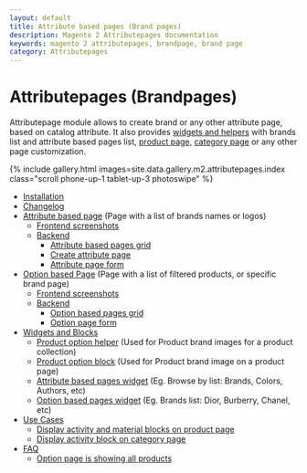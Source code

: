 ```yaml
---
layout: default
title: Attribute based pages (Brand pages)
description: Magento 2 Attributepages documentation
keywords: magento 2 attributepages, brandpage, brand page
category: Attributepages
---
```


# Attributepages (Brandpages)

Attributepage module allows to create brand or any other attribute page,
based on catalog attribute. It also provides [widgets and helpers](widgets-and-blocks)
with brands list and attribute based pages list, [product page][block_on_product_page],
[category page][block_on_category_page] or any other page customization.

{% include gallery.html images=site.data.gallery.m2.attributepages.index class="scroll phone-up-1 tablet-up-3 photoswipe" %}

 -  [Installation](installation/)
 -  [Changelog](changelog/)
 -  [Attribute based page](attribute-based-page/) (Page with a list of brands names or logos)
    - [Frontend screenshots](attribute-based-page/frontend/)
    - [Backend](attribute-based-page/backend/)
        - [Attribute based pages grid](attribute-based-page/backend/#attribute-based-pages-grid)
        - [Create attribute page](attribute-based-page/backend/#create-attribute-page)
        - [Attribute page form](attribute-based-page/backend/#attribute-page-form)
 -  [Option based Page](option-based-page/) (Page with a list of filtered products, or specific brand page)
    - [Frontend screenshots](option-based-page/frontend/)
    - [Backend](option-based-page/backend/)
        - [Option based pages grid](option-based-page/backend/#option-based-pages-grid)
        - [Option page form](option-based-page/backend/#option-page-form)
 -  [Widgets and Blocks](widgets-and-blocks/)
    - [Product option helper](widgets-and-blocks/product-option-helper/) (Used for Product brand images for a product collection)
    - [Product option block](widgets-and-blocks/product-option-block/) (Used for Product brand image on a product page)
    - [Attribute based pages widget](widgets-and-blocks/attribute-based-pages-widget/) (Eg. Browse by list: Brands, Colors, Authors, etc)
    - [Option based pages widget](widgets-and-blocks/option-based-pages-widget/) (Eg. Brands list: Dior, Burberry, Chanel, etc)
 -  [Use Cases](use-cases/)
    - [Display activity and material blocks on product page](use-cases/blocks-on-product-page/)
    - [Display activity block on category page](use-cases/activity-block-on-category-page/)
 -  [FAQ](faq/)
    - [Option page is showing all products](faq/#option-page-is-showing-all-products)

[block_on_product_page]: use-cases/blocks-on-product-page/ "Display activity and material blocks on product page"
[block_on_category_page]: use-cases/activity-block-on-category-page/ "Display activity block on category page"

